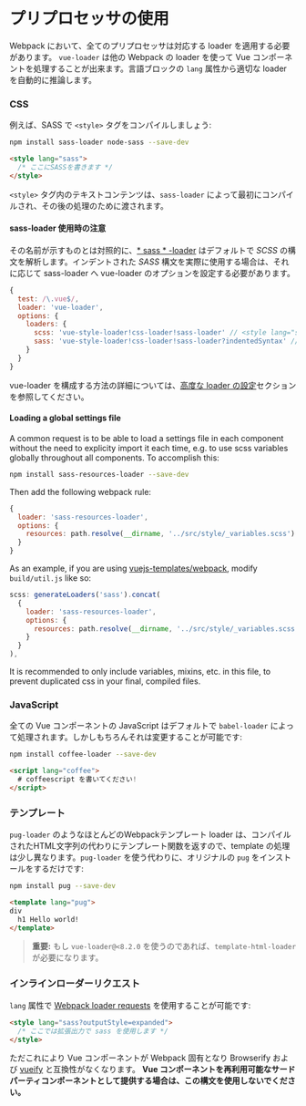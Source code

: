 # プリプロセッサの使用

Webpack において、全てのプリプロセッサは対応する loader を適用する必要があります。 `vue-loader` は他の Webpack の loader を使って Vue コンポーネントを処理することが出来ます。言語ブロックの `lang` 属性から適切な loader を自動的に推論します。

### CSS

例えば、SASS で `<style>` タグをコンパイルしましょう:

``` bash
npm install sass-loader node-sass --save-dev
```

``` html
<style lang="sass">
  /* ここにSASSを書きます */
</style>
```

 `<style>` タグ内のテキストコンテンツは、`sass-loader` によって最初にコンパイルされ、その後の処理のために渡されます。

#### sass-loader 使用時の注意

その名前が示すものとは対照的に、[* sass * -loader](https://github.com/jtangelder/sass-loader) はデフォルトで *SCSS* の構文を解析します。インデントされた *SASS* 構文を実際に使用する場合は、それに応じて sass-loader へ vue-loader のオプションを設定する必要があります。

```javascript
{
  test: /\.vue$/,
  loader: 'vue-loader',
  options: {
    loaders: {
      scss: 'vue-style-loader!css-loader!sass-loader' // <style lang="scss">
      sass: 'vue-style-loader!css-loader!sass-loader?indentedSyntax' // <style lang="sass">
    }
  }
}
```

vue-loader を構成する方法の詳細については、[高度な loader の設定](./advanced.md)セクションを参照してください。

#### Loading a global settings file

A common request is to be able to load a settings file in each component without the need to explicity import it each time, e.g. to use scss variables globally throughout all components. To accomplish this:

``` bash
npm install sass-resources-loader --save-dev
```

Then add the following webpack rule:

``` js
{
  loader: 'sass-resources-loader',
  options: {
    resources: path.resolve(__dirname, '../src/style/_variables.scss')
  }
}
```

As an example, if you are using [vuejs-templates/webpack](https://github.com/vuejs-templates/webpack), modify `build/util.js` like so:

``` js
scss: generateLoaders('sass').concat(
  {
    loader: 'sass-resources-loader',
    options: {
      resources: path.resolve(__dirname, '../src/style/_variables.scss')
    }
  }
),
```

It is recommended to only include variables, mixins, etc. in this file, to prevent duplicated css in your final, compiled files. 

### JavaScript

全ての Vue コンポーネントの JavaScript はデフォルトで `babel-loader` によって処理されます。しかしもちろんそれは変更することが可能です:

``` bash
npm install coffee-loader --save-dev
```

``` html
<script lang="coffee">
  # coffeescript を書いてください!
</script>
```

### テンプレート

`pug-loader` のようなほとんどのWebpackテンプレート loader は、コンパイルされたHTML文字列の代わりにテンプレート関数を返すので、template の処理は少し異なります。`pug-loader` を使う代わりに、オリジナルの `pug` をインストールをするだけです:

``` bash
npm install pug --save-dev
```

``` html
<template lang="pug">
div
  h1 Hello world!
</template>
```

> **重要:** もし `vue-loader@<8.2.0` を使うのであれば、`template-html-loader` が必要になります。

### インラインローダーリクエスト

`lang` 属性で [Webpack loader requests](https://webpack.github.io/docs/loaders.html#introduction) を使用することが可能です:

``` html
<style lang="sass?outputStyle=expanded">
  /* ここでは拡張出力で sass を使用します */
</style>
```

ただこれにより Vue コンポーネントが Webpack 固有となり Browserify および [vueify](https://github.com/vuejs/vueify) と互換性がなくなります。 **Vue コンポーネントを再利用可能なサードパーティコンポーネントとして提供する場合は、この構文を使用しないでください。**
